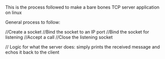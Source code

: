 This is the process followed to make a bare bones TCP server application on linux 

General process to follow:

//Create a socket
//Bind the socket to an IP port
//Bind the socket for listening 
//Accept a call
//Close the listening socket

// Logic for what the server does:
                        simply prints the received message and echos it back to the client